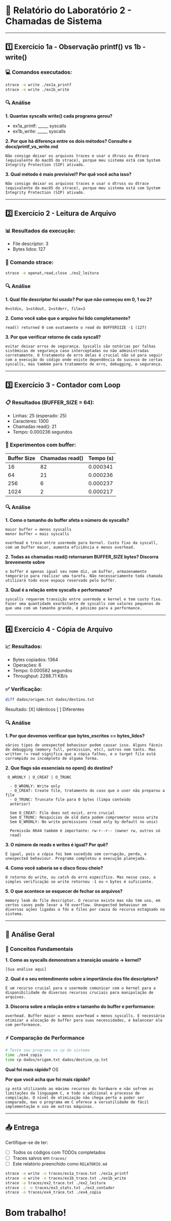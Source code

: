 # 📝 Relatório do Laboratório 2 - Chamadas de Sistema

---

## 1️⃣ Exercício 1a - Observação printf() vs 1b - write()

### 💻 Comandos executados:
```bash
strace -e write ./ex1a_printf
strace -e write ./ex1b_write
```

### 🔍 Análise

**1. Quantas syscalls write() cada programa gerou?**
- ex1a_printf: _____ syscalls
- ex1b_write: _____ syscalls

**2. Por que há diferença entre os dois métodos? Consulte o docs/printf_vs_write.md**

```
Não consigo deixar os arquivos traces e usar o dtruss ou dtrace (equivalente do macOS do strace), porque meu sistema está com System Integrity Protection (SIP) ativado.
```

**3. Qual método é mais previsível? Por quê você acha isso?**

```
Não consigo deixar os arquivos traces e usar o dtruss ou dtrace (equivalente do macOS do strace), porque meu sistema está com System Integrity Protection (SIP) ativado.
```

---

## 2️⃣ Exercício 2 - Leitura de Arquivo

### 📊 Resultados da execução:
- File descriptor: 3
- Bytes lidos: 127

### 🔧 Comando strace:
```bash
strace -e openat,read,close ./ex2_leitura
```

### 🔍 Análise

**1. Qual file descriptor foi usado? Por que não começou em 0, 1 ou 2?**

```
0=stdin, 1=stdout, 2=stderr, file=3
```

**2. Como você sabe que o arquivo foi lido completamente?**

```
read() returned 0 com exatamente o read do BUFFERSIZE -1 (127)
```

**3. Por que verificar retorno de cada syscall?**

```
evitar deixar erros de segurança. Syscalls são notórias por falhas sistêmicas de segurança caso interceptadas ou não administradas corretamente. O tratamento de erro delas é crucial não só para seguir com a execução do código onde existe dependência do sucesso de certas syscalls, mas também para tratamento de erro, debugging, e segurança.
```

---

## 3️⃣ Exercício 3 - Contador com Loop

### 📋 Resultados (BUFFER_SIZE = 64):
- Linhas: 25 (esperado: 25)
- Caracteres: 1300
- Chamadas read(): 21
- Tempo: 0.000236 segundos

### 🧪 Experimentos com buffer:

| Buffer Size | Chamadas read() | Tempo (s) |
|-------------|-----------------|-----------|
| 16          |      82         | 0.000341  |
| 64          |      21         | 0.000236  |
| 256         |       6         | 0.000237  |
| 1024        |       2         | 0.000217  |

### 🔍 Análise

**1. Como o tamanho do buffer afeta o número de syscalls?**

```
maior buffer = menos syscalls
menor buffer = mais syscalls

overhead e troca entre usermode para kernel. Custo fixo da syscall, com um buffer maior, aumenta eficiência e menos overhead.
```

**2. Todas as chamadas read() retornaram BUFFER_SIZE bytes? Discorra brevemente sobre**

```
o buffer é apenas igual seu nome diz, um buffer, armazenamento temporário para realizar uma tarefa. Não necessariamente toda chamada utilizará todo esse espaço reservado pelo buffer.
```

**3. Qual é a relação entre syscalls e performance?**

```
syscalls requerem transição entre usermode e kernel e tem custo fixo. Fazer uma quantidade exorbitante de syscalls com valores pequenos do que uma com um tamanho grande, é péssimo para a performance.
```

---

## 4️⃣ Exercício 4 - Cópia de Arquivo

### 📈 Resultados:
- Bytes copiados: 1364
- Operações: 6
- Tempo: 0.000582 segundos
- Throughput: 2288.71 KB/s

### ✅ Verificação:
```bash
diff dados/origem.txt dados/destino.txt
```
Resultado: [X] Idênticos [ ] Diferentes

### 🔍 Análise

**1. Por que devemos verificar que bytes_escritos == bytes_lidos?**

```
vários tipos de unexpected behaviour podem causar isso. Alguns fáceis de debugging (memory full, permission, etc), outros nem tanto. Mas written != read significa que a cópia falhou, e o target file está corrompido ou incompleto de alguma forma.
```

**2. Que flags são essenciais no open() do destino?**

```
 O_WRONLY | O_CREAT | O_TRUNC

  - O_WRONLY: Write only
  - O_CREAT: Create file, tratamento do caso que o user não preparou a file  
  - O_TRUNC: Truncate file para 0 bytes (limpa conteúdo 
  anterior)

  Sem O_CREAT: File does not exist, erro crucial
  Sem O_TRUNC: Resquícios de old data podem comprometer nosso write
  Sem O_WRONLY: No write permissions (read only by default no unix)

  Permissão 0644 também é importante: rw-r--r-- (owner rw, outros só 
  read)

```

**3. O número de reads e writes é igual? Por quê?**

```
É igual, pois a cópia foi bem sucedida sem corrupção, perda, e unexpected behaviour. Programa completou a execução planejada.
```

**4. Como você saberia se o disco ficou cheio?**

```
O retorno do write, ou catch do erro específico. Mas nesse caso, a simples verificação se write retornou -1 ou < bytes é suficiente.
```

**5. O que acontece se esquecer de fechar os arquivos?**

```
memory leak do file descriptor. O recurso existe mas não tem uso, em certos casos pode levar a fd overflow. Unexpected behaviour em diversas ações ligadas a fds e files por causa do recurso estagnado no sistema.
```

---

## 🎯 Análise Geral

### 📖 Conceitos Fundamentais

**1. Como as syscalls demonstram a transição usuário → kernel?**

```
[Sua análise aqui]
```

**2. Qual é o seu entendimento sobre a importância dos file descriptors?**

```
É um recurso crucial para o usermode comunicar com o kernel para a disponibilidade de diversos recursos cruciais para manipulação de arquivos.
```

**3. Discorra sobre a relação entre o tamanho do buffer e performance:**

```
overhead. Buffer maior = menos overhead = menos syscalls. É necessário otimizar a alocação do buffer para suas necessidades, e balancear ele com performance.
```

### ⚡ Comparação de Performance

```bash
# Teste seu programa vs cp do sistema
time ./ex4_copia
time cp dados/origem.txt dados/destino_cp.txt
```

**Qual foi mais rápido?** OS

**Por que você acha que foi mais rápido?**

```
cp está utilizando ao máximo recursos do hardware e não sofrem as limitações da linguagem C, e todo o adicional e processo de compilação. O nível de otimização não chega perto a poder ser comparado, mas o programa em C oferece a versatilidade de fácil implementação e uso em outras máquinas.
```

---

## 📤 Entrega
Certifique-se de ter:
- [ ] Todos os códigos com TODOs completados
- [ ] Traces salvos em `traces/`
- [ ] Este relatório preenchido como `RELATORIO.md`

```bash
strace -e write -o traces/ex1a_trace.txt ./ex1a_printf
strace -e write -o traces/ex1b_trace.txt ./ex1b_write
strace -o traces/ex2_trace.txt ./ex2_leitura
strace -c -o traces/ex3_stats.txt ./ex3_contador
strace -o traces/ex4_trace.txt ./ex4_copia
```
# Bom trabalho!
